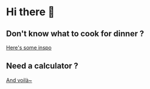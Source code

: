 # Hi there 👋
## Don't know what to cook for dinner ?
[Here's some inspo](https://github.com/Melosdias/whatDoWeEatTonight)

## Need a calculator ?
[And voilà~](https://github.com/Melosdias/AbacusV2)
<!--
**Melosdias/Melosdias** is a ✨ _special_ ✨ repository because its `README.md` (this file) appears on your GitHub profile.

Here are some ideas to get you started:

- 🔭 I’m currently working on ...
- 🌱 I’m currently learning ...
- 👯 I’m looking to collaborate on ...
- 🤔 I’m looking for help with ...
- 💬 Ask me about ...
- 📫 How to reach me: ...
- 😄 Pronouns: ...
- ⚡ Fun fact: ...
-->
